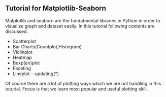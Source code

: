 ## Tutorial for Matplotlib-Seaborn ## 

Matplotlib and seaborn are the fundatmental libraries in Python in order to visualize graph and dataset easily.
In this tutorial following contents are discussed. 

- Scatterplot 
- Bar Charts(Countplot,Histogram) 
- Violinplot 
- Heatmap
- Boxp(en)plot
- Faceting 
- Lineplot --updating(*)


Of course there are a lot of plotting ways which we are not handling in this toturial. 
Focus is that we learn most popular and useful plotting skill. 
